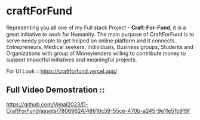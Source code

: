 # craftForFund

Representing you all one of my Full stack Project - 𝐂𝐫𝐚𝐟𝐭-𝐅𝐨𝐫-𝐅𝐮𝐧𝐝, it is a great initiative to work for Humanity. The main purpose of CraftForFund is to serve needy people to get helped on online platform and it connects Entrepreneurs, Medical seekers, Individuals, Business groups, Students and Organizations with group of Moneylenders willing to contribute money to support impactful initiatives and meaningful projects.

For UI Look :: https://craftforfund.vercel.app/ 



## Full Video Demostration :: 

https://github.com/Vimal2023/D-CraftForFund/assets/78069624/48616c59-55ce-470b-a245-9e11e51b919f

